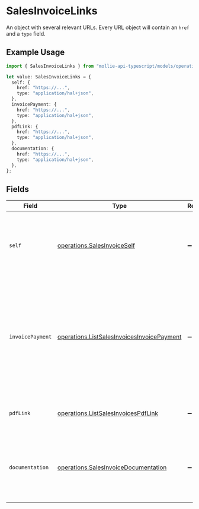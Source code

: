 # SalesInvoiceLinks

An object with several relevant URLs. Every URL object will contain an `href` and a `type` field.

## Example Usage

```typescript
import { SalesInvoiceLinks } from "mollie-api-typescript/models/operations";

let value: SalesInvoiceLinks = {
  self: {
    href: "https://...",
    type: "application/hal+json",
  },
  invoicePayment: {
    href: "https://...",
    type: "application/hal+json",
  },
  pdfLink: {
    href: "https://...",
    type: "application/hal+json",
  },
  documentation: {
    href: "https://...",
    type: "application/hal+json",
  },
};
```

## Fields

| Field                                                                                                                                                       | Type                                                                                                                                                        | Required                                                                                                                                                    | Description                                                                                                                                                 |
| ----------------------------------------------------------------------------------------------------------------------------------------------------------- | ----------------------------------------------------------------------------------------------------------------------------------------------------------- | ----------------------------------------------------------------------------------------------------------------------------------------------------------- | ----------------------------------------------------------------------------------------------------------------------------------------------------------- |
| `self`                                                                                                                                                      | [operations.SalesInvoiceSelf](../../models/operations/salesinvoiceself.md)                                                                                  | :heavy_minus_sign:                                                                                                                                          | In v2 endpoints, URLs are commonly represented as objects with an `href` and `type` field.                                                                  |
| `invoicePayment`                                                                                                                                            | [operations.ListSalesInvoicesInvoicePayment](../../models/operations/listsalesinvoicesinvoicepayment.md)                                                    | :heavy_minus_sign:                                                                                                                                          | The URL your customer should visit to make payment for the invoice. This is where you should redirect the<br/>customer to unless the `status` is set to `paid`. |
| `pdfLink`                                                                                                                                                   | [operations.ListSalesInvoicesPdfLink](../../models/operations/listsalesinvoicespdflink.md)                                                                  | :heavy_minus_sign:                                                                                                                                          | The URL the invoice is available at, if generated.                                                                                                          |
| `documentation`                                                                                                                                             | [operations.SalesInvoiceDocumentation](../../models/operations/salesinvoicedocumentation.md)                                                                | :heavy_minus_sign:                                                                                                                                          | In v2 endpoints, URLs are commonly represented as objects with an `href` and `type` field.                                                                  |